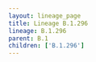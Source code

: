 ```yaml
---
layout: lineage_page
title: Lineage B.1.296
lineage: B.1.296
parent: B.1
children: ['B.1.296']
---
```

